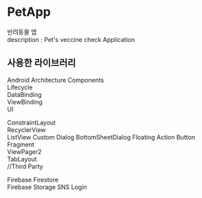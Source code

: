 # PetApp

반려동물 앱   
description : Pet's veccine check Application
   

## 사용한 라이브러리   
Android Architecture Components   
Lifecycle   
DataBinding   
ViewBinding   
UI   
   
ConstraintLayout   
RecyclerView  
ListView
Custom Dialog
BottomSheetDialog
Floating Action Button   
Fragment   
ViewPager2   
TabLayout   
//Third Party    
   
Firebase Firestore   
Firebase Storage
SNS Login

